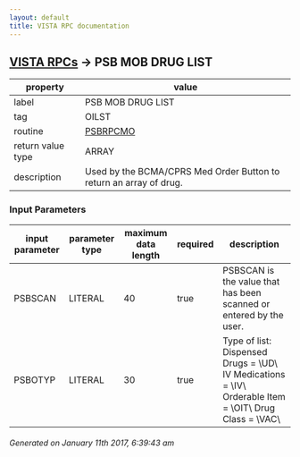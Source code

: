```yaml
---
layout: default
title: VISTA RPC documentation
---
```




## [VISTA RPCs](TableOfContent.md) &#8594; PSB MOB DRUG LIST 

 property | value 
--- | --- 
 label | PSB MOB DRUG LIST
 tag | OILST
 routine | [PSBRPCMO](http://code.osehra.org/dox/Routine_PSBRPCMO_source.html)
 return value type | ARRAY
 description | Used by the BCMA/CPRS Med Order Button to return an array of drug.

### Input Parameters

| input parameter | parameter type | maximum data length | required | description | 
| --- | --- | --- | --- | --- | 
| PSBSCAN | LITERAL | 40 | true | PSBSCAN is the value that has been scanned or entered by the user. | 
| PSBOTYP | LITERAL | 30 | true | Type of list:     Dispensed Drugs   = \UD\     IV Medications    = \IV\     Orderable Item    = \OIT\     Drug Class        = \VAC\ | 




 ###### Generated on January 11th 2017, 6:39:43 am